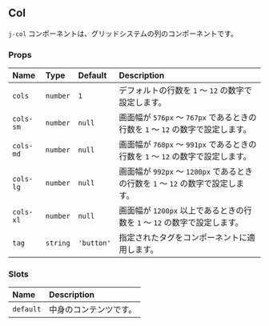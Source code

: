 ## Col

`j-col` コンポーネントは、グリッドシステムの列のコンポーネントです。

### Props

|Name|Type|Default|Description|
|:--|:--|:--|:--|
|`cols`|`number`|`1`|デフォルトの行数を `1` ～ `12` の数字で設定します。|
|`cols-sm`|`number`|`null`|画面幅が `576px` ～ `767px` であるときの行数を `1` ～ `12` の数字で設定します。|
|`cols-md`|`number`|`null`|画面幅が `768px` ～ `991px` であるときの行数を `1` ～ `12` の数字で設定します。|
|`cols-lg`|`number`|`null`|画面幅が `992px` ～ `1200px` であるときの行数を `1` ～ `12` の数字で設定します。|
|`cols-xl`|`number`|`null`|画面幅が `1200px` 以上であるときの行数を `1` ～ `12` の数字で設定します。|
|`tag`|`string`|`'button'`|指定されたタグをコンポーネントに適用します。|

### Slots

|Name|Description|
|:--|:--|
|`default`|中身のコンテンツです。|
